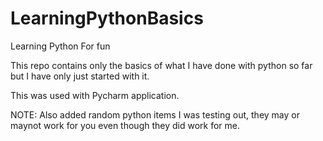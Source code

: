 # LearningPythonBasics
 Learning Python For fun

 This repo contains only the basics of what I have done with python so far but I have only just started with it.
 
 This was used with Pycharm application. 
 
 NOTE: Also added random python items I was testing out, they may or maynot work for you even though they did work for me.